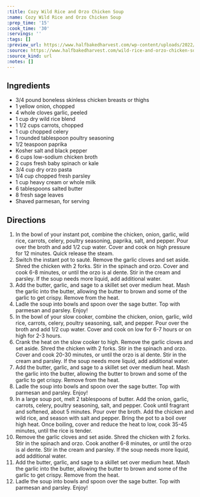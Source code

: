 ```yaml
---
:title: Cozy Wild Rice and Orzo Chicken Soup
:name: Cozy Wild Rice and Orzo Chicken Soup
:prep_time: '15'
:cook_time: '30'
:servings: ''
:tags: []
:preview_url: https://www.halfbakedharvest.com/wp-content/uploads/2022/11/Cozy-Wild-Rice-and-Orzo-Chicken-Soup-5.jpg
:source: https://www.halfbakedharvest.com/wild-rice-and-orzo-chicken-soup/
:source_kind: url
:notes: []
---
```


## Ingredients
- 3/4 pound boneless skinless chicken breasts or thighs
- 1  yellow onion, chopped
- 4 whole cloves garlic, peeled
- 1 cup dry wild rice blend
- 1 1/2 cups carrots, chopped
- 1 cup chopped celery
- 1 rounded tablespoon poultry seasoning
- 1/2 teaspoon paprika
- Kosher salt and black pepper
- 6 cups low-sodium chicken broth
- 2 cups fresh baby spinach or kale
- 3/4 cup dry orzo pasta
- 1/4 cup chopped fresh parsley
- 1 cup heavy cream or whole milk
- 6 tablespoons salted butter
- 8  fresh sage leaves
- Shaved parmesan, for serving


## Directions
1. In the bowl of your instant pot, combine the chicken, onion, garlic, wild rice, carrots, celery, poultry seasoning, paprika, salt, and pepper. Pour over the broth and add 1/2 cup water. Cover and cook on high pressure for 12 minutes. Quick release the steam.
2. Switch the instant pot to sauté. Remove the garlic cloves and set aside. Shred the chicken with 2 forks. Stir in the spinach and orzo. Cover and cook 6-8 minutes, or until the orzo is al dente. Stir in the cream and parsley. If the soup needs more liquid, add additional water.
3. Add the butter, garlic, and sage to a skillet set over medium heat. Mash the garlic into the butter, allowing the butter to brown and some of the garlic to get crispy. Remove from the heat.
4. Ladle the soup into bowls and spoon over the sage butter. Top with parmesan and parsley. Enjoy!
5. In the bowl of your slow cooker, combine the chicken, onion, garlic, wild rice, carrots, celery, poultry seasoning, salt, and pepper. Pour over the broth and add 1/2 cup water. Cover and cook on low for 6-7 hours or on high for 2-3 hours.
6. Crank the heat on the slow cooker to high. Remove the garlic cloves and set aside. Shred the chicken with 2 forks. Stir in the spinach and orzo. Cover and cook 20-30 minutes, or until the orzo is al dente. Stir in the cream and parsley. If the soup needs more liquid, add additional water.
7. Add the butter, garlic, and sage to a skillet set over medium heat. Mash the garlic into the butter, allowing the butter to brown and some of the garlic to get crispy. Remove from the heat.
8. Ladle the soup into bowls and spoon over the sage butter. Top with parmesan and parsley. Enjoy!
9. In a large soup pot, melt 2 tablespoons of butter. Add the onion, garlic, carrots, celery, poultry seasoning, salt, and pepper. Cook until fragrant and softened, about 5 minutes. Pour over the broth. Add the chicken and wild rice, and season with salt and pepper. Bring the pot to a boil over high heat. Once boiling, cover and reduce the heat to low, cook 35-45 minutes, until the rice is tender.
10. Remove the garlic cloves and set aside. Shred the chicken with 2 forks. Stir in the spinach and orzo. Cook another 6-8 minutes, or until the orzo is al dente. Stir in the cream and parsley. If the soup needs more liquid, add additional water.
11. Add the butter, garlic, and sage to a skillet set over medium heat. Mash the garlic into the butter, allowing the butter to brown and some of the garlic to get crispy. Remove from the heat.
12. Ladle the soup into bowls and spoon over the sage butter. Top with parmesan and parsley. Enjoy!
